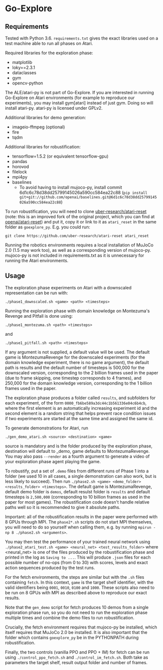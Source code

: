 # Go-Explore

## Requirements

Tested with Python 3.6. `requirements.txt` gives the exact libraries used on a test machine
able to run all phases on Atari.

Required libraries for the exploration phase:
- matplotlib
- loky==2.3.1
- dataclasses
- gym
- opencv-python

The ALE/atari-py is not part of Go-Explore. If you are interested in running Go-Explore on Atari environments (for example to reproduce our experiments), you may install gym\[atari\] instead of just gym. Doing so will install atari-py. atari-py is licensed under GPLv2.

Additional libraries for demo generation:
- imageio-ffmpeg (optional)
- fire
- tqdm

Additional libraries for robustification:
- tensorflow=1.5.2 (or equivalent tensorflow-gpu)
- pandas
- horovod
- filelock
- mpi4py
- baselines
    - To avoid having to install mujoco-py, install commit 6d1c6c78d38dd25799145026a590cc584ea22c88 (`pip install git+git://github.com/openai/baselines.git@6d1c6c78d38dd25799145026a590cc584ea22c88`)

To run robustification, you will need to clone [uber-research/atari-reset](https://github.com/uber-research/atari-reset) (note: this is an improved fork of the original project, which you can find at [openai/atari-reset](https://github.com/openai/atari-reset)) and
put it, copy it or link to it as `atari_reset` in the same folder as `goexplore_py`.
E.g. you could run:

`git clone https://github.com/uber-research/atari-reset atari_reset`


Running the robotics environments requires a local installation of MuJoCo 2.0 (1.5 may work too),
as well as a corresponding version of mujoco-py. mujoco-py is not included in requirements.txt as it is unnecessary
for running the Atari environments.

## Usage

The exploration phase experiments on Atari with a downscaled representation can be run with:

`./phase1_downscaled.sh <game> <path> <timesteps>`

Running the exploration phase with domain knowledge on Montezuma's Revenge and Pitfall is done using:

`./phase1_montezuma.sh <path> <timesteps>`

and 

`./phase1_pitfall.sh <path> <timesteps>`

If any argument is not supplied, a default value will be used. The default game is MontezumaRevenge for 
the downscaled experiments (for the domain knowledge experiment, there is no game argument), the default
path is results and the default number of timesteps is 500,000 for the downscaled version, corresponding to the 2 billion frames used in the
paper (due to frame skipping, one timestep corresponds to 4 frames), and 250,000 for the domain knowledge version, corresponding
to the 1 billion frames used in the paper.

The exploration phase produces a folder called `results`, and subfolders for each experiment, of the form
`0000_fb6be589a3dc44c1b561336e04c6b4cb`, where the first element is an automatically increasing
experiment id and the second element is a random string that helps prevent race condition issues if
two experiments are started at the same time and assigned the same id.

To generate demonstrations for Atari, run

`./gen_demo_atari.sh <source> <destination> <game>`

source is mandatory and is the folder produced by the exploration phase, destination will default to <source>_demo,
game defaults to MontezumaRevenge. You may also pass `--render` as a fourth argument to generate a video of your
exploration phase agent playing the game.

To robustify, put a set of `.demo` files from different runs of Phase 1 into a folder
(we used 10 in all cases, a single demonstration can also work, but is less
likely to succeed). Then run `./phase2.sh <game> <demo_folder> <results_folder> <timesteps>`. The default game is MontezumaRevenge, default demo folder is `demos`, default resulst folder is `results`
and default timesteps is `2,500,000` (corresponding to 10 billion frames as used in the paper for most games). The robustification
code doesn't handle relative paths well so it is recommended to give it absolute paths.

Important: all of the robustification results in the paper were performed with 8 GPUs through MPI. The `phase2*.sh` scripts do not start MPI themselves, you will need to do so yourself when calling them, e.g. by running `mpirun -np 8 ./phase2.sh <arguments>`. 

You may then test the performance of your trained neural network using 
`./phase2_atari_test.sh <game> <neural_net> <test_results_folder>`
where <neural_net> is one of the files produced by the robustification phase and printed in the log as `Saving to ...`.
This will produce `.json` files for each possible number of no-ops (from 0 to 30) with scores, levels
and exact action sequences produced by the test runs.

For the fetch environments, the steps are similar but with the `.sh` files containing `fetch`. In this context, `game`
is the target shelf identifier, with the valid identifiers being `0001`, `0010`, `0100` and `1000`. These scripts also need to be run on 8 GPUs with MPI as described above to reproduce our exact results.

Note that the `gen_demo`
script for fetch produces 10 demos from a single exploration phase run, so you do not need to run the exploration phase
multiple times and combine the demo files to run robustification.

Crucially, the fetch environment requires that mujoco-py be installed, which itself requires that MuJoCo 2.0 be installed.
It is also important that the folder which contains `goexplore_py` be in the PYTHONPATH during robustification.

Finally, the two controls (vanilla PPO and PPO + IM) for fetch can be run using `./control_ppo_fetch.sh` and `./control_im_fetch.sh`.
Both take as parameters the target shelf, result output folder and number of frames.